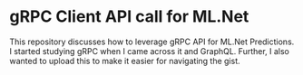 # gRPC Client API call for ML.Net

This repository discusses how to leverage gRPC API for ML.Net Predictions. I started studying gRPC when I came across it and GraphQL. Further, I also wanted to upload this to make it easier for navigating the gist.

